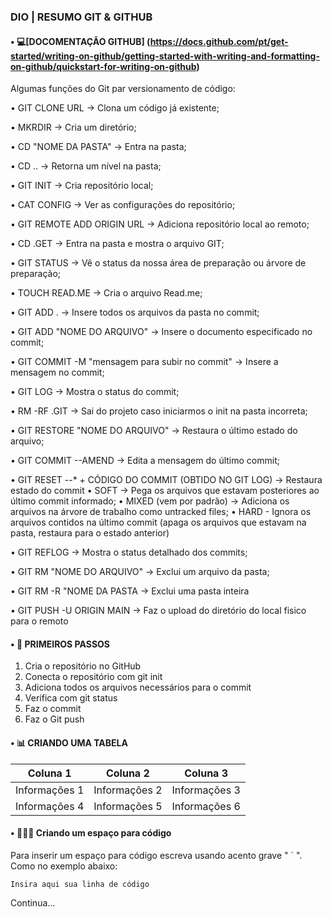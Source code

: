 ### DIO | RESUMO GIT & GITHUB 

#### • 💻[DOCOMENTAÇÃO GITHUB] (https://docs.github.com/pt/get-started/writing-on-github/getting-started-with-writing-and-formatting-on-github/quickstart-for-writing-on-github)

Algumas funções do Git par versionamento de código:

• GIT CLONE URL -> Clona um código já existente;

• MKRDIR -> Cria um diretório;

• CD "NOME DA PASTA" -> Entra na pasta;

• CD .. ->  Retorna um nível na pasta;

• GIT INIT -> Cria repositório local;

• CAT CONFIG -> Ver as configurações do repositório;

• GIT REMOTE ADD ORIGIN URL -> Adiciona repositório local ao remoto;

• CD .GET -> Entra na pasta e mostra o arquivo GIT;

• GIT STATUS ->  Vê o status da nossa área de preparação ou árvore de preparação;

• TOUCH READ.ME -> Cria o arquivo Read.me;

• GIT ADD . -> Insere todos os arquivos da pasta no commit;

• GIT ADD "NOME DO ARQUIVO" -> Insere o documento especificado no commit;

• GIT COMMIT -M "mensagem para subir no commit" -> Insere a mensagem no commit;

• GIT LOG ->  Mostra o status do commit;

• RM -RF .GIT -> Sai do projeto caso iniciarmos o init na pasta incorreta;

• GIT RESTORE "NOME DO ARQUIVO" -> Restaura o último estado do arquivo;

• GIT COMMIT --AMEND -> Edita a mensagem do último commit;

• GIT RESET --* + CÓDIGO DO COMMIT (OBTIDO NO GIT LOG) -> Restaura estado do commit
    • SOFT -> Pega os arquivos que estavam posteriores ao último commit informado;
    • MIXED (vem por padrão) -> Adiciona os arquivos na árvore de trabalho como untracked files;
    • HARD - Ignora os arquivos contidos na último commit (apaga os arquivos que estavam na pasta, restaura para o estado anterior)

• GIT REFLOG -> Mostra o status detalhado dos commits;

• GIT RM "NOME DO ARQUIVO" -> Exclui um arquivo da pasta;

• GIT RM -R "NOME DA PASTA -> Exclui uma pasta inteira

• GIT PUSH -U ORIGIN MAIN -> Faz o upload do diretório do local fisico para o remoto


#### • 🦉 PRIMEIROS PASSOS

 1. Cria o repositório no GitHub
 2. Conecta o repositório com git init
 3. Adiciona todos os arquivos necessários para o commit
 4. Verifica com git status
 5. Faz o commit
 6. Faz o Git push

#### • 📊 CRIANDO UMA TABELA

| Coluna 1 | Coluna 2 | Coluna 3 |
|-------| ----- | ------- |
| Informações 1 | Informações 2 | Informações 3 |
| Informações 4 | Informações 5 | Informações 6 |

#### • 👨🏼‍💻 Criando um espaço para código

Para inserir um espaço para código escreva usando acento grave " ` ". Como no exemplo abaixo:

````
Insira aqui sua linha de código
````
Continua...
